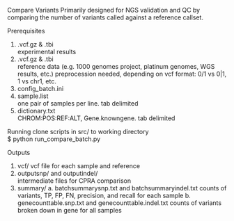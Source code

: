 Compare Variants
Primarily designed for NGS validation and QC by comparing the number of variants called against a reference callset.

Prerequisites
1. <sample>.vcf.gz & .tbi  
 experimental results
2. <reference>.vcf.gz & .tbi  
 reference data (e.g. 1000 genomes project, platinum genomes, WGS results, etc.)
 preprocession needed, depending on vcf format: 0/1 vs 0|1, 1 vs chr1, etc.
3. config_batch.ini
4. sample.list  
  one pair of samples per line. tab delimited
5. dictionary.txt  	
  CHROM:POS:REF:ALT, Gene.knowngene. tab delimited
  
Running
clone scripts in src/ to working directory	
$ python run_compare_batch.py

Outputs
1. vcf/	
  vcf file for each sample and reference
2. outputsnp/ and outputindel/	
  intermediate files for CPRA comparison
3. summary/	
  a. batchsummarysnp.txt and batchsummaryindel.txt
    counts of variants, TP, FP, FN, precision, and recall for each sample
  b. genecounttable.snp.txt and genecounttable.indel.txt
    counts of variants broken down in gene for all samples

